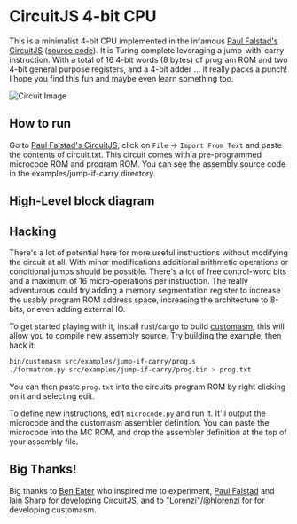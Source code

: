 # CircuitJS 4-bit CPU

This is a minimalist 4-bit CPU implemented in the infamous
[Paul Falstad's  CircuitJS](https://www.falstad.com/circuit/circuitjs.html)
([source code](https://github.com/sharpie7/circuitjs1)).
It is Turing complete leveraging a jump-with-carry instruction.
With a total of 16 4-bit words (8 bytes) of program ROM and two 4-bit general
purpose registers, and a 4-bit adder … it really packs a punch!
I hope you find this fun and maybe even learn something too.

![Circuit Image](https://github.com/Izzette/circuitjs-computer/blob/master/image.jpg?raw=true)

## How to run

Go to [Paul Falstad's  CircuitJS](https://www.falstad.com/circuit/circuitjs.html),
click on `File` → `Import From Text` and paste the contents of circuit.txt.
This circuit comes with a pre-programmed microcode ROM and program ROM.
You can see the assembly source code in the examples/jump-if-carry directory.

## High-Level block diagram

## Hacking

There's a lot of potential here for more useful instructions without modifying
the circuit at all.
With minor modifications additional arithmetic operations or conditional jumps
should be possible.
There's a lot of free control-word bits and a maximum of 16 micro-operations per
instruction.
The really adventurous could try adding a memory segmentation register to
increase the usably program ROM address space, increasing the architecture to
8-bits, or even adding external IO.

To get started playing with it, install rust/cargo to build
[customasm](https://github.com/hlorenzi/customasm), this will allow you to
compile new assembly source.
Try building the example, then hack it:
```sh
bin/customasm src/examples/jump-if-carry/prog.s
./formatrom.py src/examples/jump-if-carry/prog.bin > prog.txt
```
You can then paste `prog.txt` into the circuits program ROM by right clicking on
it and selecting edit.

To define new instructions, edit `microcode.py` and run it.
It'll output the microcode and the customasm assembler definition.
You can paste the microcode into the MC ROM, and drop the assembler definition
at the top of your assembly file.

## Big Thanks!

Big thanks to [Ben Eater](https://eater.net/) who inspired me to experiment,
[Paul Falstad](https://www.falstad.com) and [Iain Sharp](http://lushprojects.com)
for developing CircuitJS, and to ["Lorenzi"/@hlorenzi](https://github.com/hlorenzi)
for for developing customasm.
